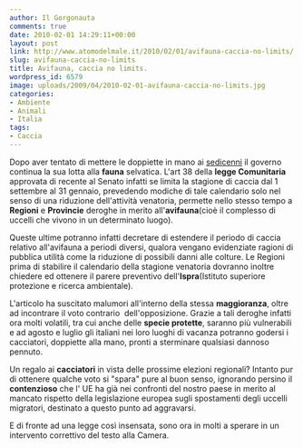 ```yaml
---
author: Il Gorgonauta
comments: true
date: 2010-02-01 14:29:11+00:00
layout: post
link: http://www.atomodelmale.it/2010/02/01/avifauna-caccia-no-limits/
slug: avifauna-caccia-no-limits
title: Avifauna, caccia no limits.
wordpress_id: 6579
image: uploads/2009/04/2010-02-01-avifauna-caccia-no-limits.jpg
categories:
- Ambiente
- Animali
- Italia
tags:
- Caccia
---
```


Dopo aver tentato di mettere le doppiette in mano ai [sedicenni](/2009/04/21/doppiette-selvagge.html) il governo continua la sua lotta alla **fauna** selvatica. L'art 38 della **legge Comunitaria** approvata di recente al Senato infatti se limita la stagione di caccia dal 1 settembre al 31 gennaio, prevedendo modiche di tale calendario solo nel senso di una riduzione dell'attività venatoria, permette nello stesso tempo a **Regioni** e **Provincie** deroghe in merito all'**avifauna**(cioè il complesso di uccelli che vivono in un determinato luogo).

Queste ultime potranno infatti decretare di estendere il periodo di caccia relativo all'avifauna a periodi diversi, qualora vengano evidenziate ragioni di pubblica utilità come la riduzione di possibili danni alle colture. Le Regioni prima di stabilire il calendario della stagione venatoria dovranno inoltre chiedere ed ottenere il parere preventivo dell'**Ispra**(Istituto superiore protezione e  ricerca ambientale).

L'articolo ha suscitato malumori all'interno della stessa **maggioranza**, oltre ad incontrare il voto contrario  dell'opposizione. Grazie a tali deroghe infatti ora molti volatili, tra cui anche delle **specie protette**, saranno più vulnerabili e ad agosto e luglio gli italiani nei loro luoghi di vacanza potranno godersi i cacciatori, doppiette alla mano, pronti a sterminare qualsiasi dannoso pennuto.

Un regalo ai **cacciatori** in vista delle prossime elezioni regionali? Intanto pur di ottenere qualche voto si "spara" pure al buon senso, ignorando persino il **contenzioso** che l' UE ha già nei confronti del nostro paese in merito al mancato rispetto della legislazione europea sugli spostamenti degli uccelli migratori, destinato a questo punto ad aggravarsi.

E di fronte ad una legge così insensata, sono ora in molti a sperare in un intervento correttivo del testo alla Camera.
